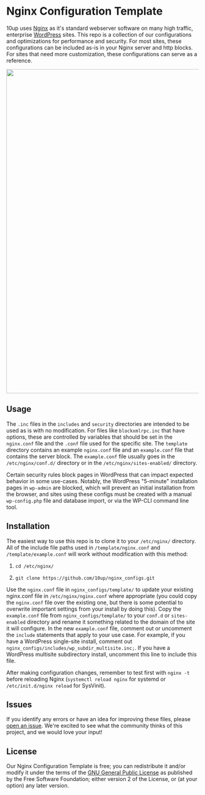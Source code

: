 Nginx Configuration Template
========

10up uses [Nginx](http://nginx.org/) as it's standard webserver software on many high traffic, enterprise [WordPress](http://wordpress.org/) sites.  This repo is a collection of our configurations and optimizations for performance and security.  For most sites, these configurations can be included as-is in your Nginx server and http blocks.  For sites that need more customization, these configurations can serve as a reference.  

<p align="center">
<a href="http://10up.com/contact/"><img src="https://10up.com/uploads/2016/10/10up-Github-Banner.png" width="850"></a>
</p>

## Usage
The `.inc` files in the `includes` and `security` directories are intended to be used as is with no modification.  For files like `blockxmlrpc.inc` that have options, these are controlled by variables that should be set in the `nginx.conf` file and the `.conf` file used for the specific site.  The `template` directory contains an example `nginx.conf` file and an `example.conf` file that contains the server block.  The `example.conf` file usually goes in the `/etc/nginx/conf.d/` directory or in the `/etc/nginx/sites-enabled/` directory.   

Certain security rules block pages in WordPress that can impact expected behavior in some use-cases. Notably, the WordPress "5-minute" installation pages in `wp-admin` are blocked, which will prevent an initial installation from the browser, and sites using these configs must be created with a manual `wp-config.php` file and database import, or via the WP-CLI command line tool. 

## Installation
The easiest way to use this repo is to clone it to your `/etc/nginx/` directory. All of the include file paths used in `/template/nginx.conf` and `/template/example.conf` will work without modification with this method:

1. `cd /etc/nginx/`

2.  `git clone https://github.com/10up/nginx_configs.git`

Use the `nginx.conf` file in `nginx_configs/template/` to update your existing nginx.conf file in `/etc/nginx/nginx.conf` where appropriate (you could copy the `nginx.conf` file over the existing one, but there is some potential to overwrite important settings from your install by doing this).  Copy the `example.conf` file from `nginx_configs/template/` to your `conf.d` or `sites-enabled` directory and rename it something related to the domain of the site it will configure.  In the new `example.conf` file, comment out or uncomment the `include` statements that apply to your use case.  For example, if you have a WordPress single-site install, comment out `nginx_configs/includes/wp_subdir_multisite.inc;`.  If you have a WordPress multisite subdirectory install, uncomment this line to include this file.  

After making configuration changes, remember to test first with `nginx -t` before reloading Nginx (`systemctl reload nginx` for systemd or `/etc/init.d/nginx reload` for SysVinit).

## Issues

If you identify any errors or have an idea for improving these files, please [open an issue](https://github.com/10up/nginx_configs/issues). We're excited to see what the community thinks of this project, and we would love your input!

## License

Our Nginx Configuration Template is free; you can redistribute it and/or modify it under the terms of the [GNU General Public License](http://www.gnu.org/licenses/gpl-2.0.html) as published by the Free Software Foundation; either version 2 of the License, or (at your option) any later version.
